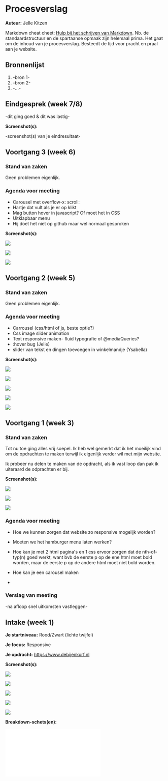 # Procesverslag
**Auteur:** Jelle Kitzen

Markdown cheat cheet: [Hulp bij het schrijven van Markdown](https://github.com/adam-p/markdown-here/wiki/Markdown-Cheatsheet). Nb. de standaardstructuur en de spartaanse opmaak zijn helemaal prima. Het gaat om de inhoud van je procesverslag. Besteedt de tijd voor pracht en praal aan je website.



## Bronnenlijst
1. -bron 1-
2. -bron 2-
3. -...-



## Eindgesprek (week 7/8)

-dit ging goed & dit was lastig-

**Screenshot(s):**

-screenshot(s) van je eindresultaat-



## Voortgang 3 (week 6)

### Stand van zaken

Geen problemen eigenlijk.


### Agenda voor meeting

- Carousel met overflow-x: scroll: 
- Hartje dat vult als je er op klikt 
- Mag button hover in javascript? Of moet het in CSS
- Uitklapbaar menu
- Hij doet het niet op github maar wel normaal gesproken

**Screenshot(s):**

![](images/new-page-mobile.png)

![](images/new-page-tablet.png)

![](images/new-page-desktop.png)



## Voortgang 2 (week 5)

### Stand van zaken

Geen problemen eigenlijk.


### Agenda voor meeting

- Carrousel (css/html of js, beste optie?) 
- Css image slider animation 
- Text responsive maken- fluid typografie of @mediaQueries? 
- :hover bug (Jelle)
- slider van tekst en dingen toevoegen in winkelmandje (Ysabella)

**Screenshot(s):**

![](images/mobile-top.png)

![](images/mobile-middle.png)

![](images/desktop-top.png)

![](images/desktop-middle.png)

![](images/desktop-bottom.png)




## Voortgang 1 (week 3)

### Stand van zaken

Tot nu toe ging alles vrij soepel. Ik heb wel gemerkt dat ik het moeilijk vind om de opdrachten te maken terwijl ik eigenlijk verder wil met mijn website.

Ik probeer nu delen te maken van de opdracht, als ik vast loop dan pak ik uiteraard de odprachten er bij.

**Screenshot(s):**

![](images/homepage-header.png)

![](images/homepage-middle.png)

![](images/homepage-footer.png)

### Agenda voor meeting

- Hoe we kunnen zorgen dat website zo responsive mogelijk worden?

- Moeten we het hamburger menu laten werken?

- Hoe kan je met 2 html pagina's en 1 css ervoor zorgen dat de nth-of-typ(n) goed werkt, want bvb de eerste p op de ene html moet bold worden, maar de eerste p op de andere html moet niet bold worden.

- Hoe kan je een carousel maken

- 

### Verslag van meeting

-na afloop snel uitkomsten vastleggen-



## Intake (week 1)

**Je startniveau:** Rood/Zwart (lichte twijfel)

**Je focus:** Responsive

**Je opdracht:** https://www.debijenkorf.nl

**Screenshot(s):**

![](images/Homepage-mobile.png)

![](images/Homepage-desktop.png)

![](images/Overview-mobile.png)

![](images/Homepage-desktop.png)

![](images/Menu-mobile.png)

**Breakdown-schets(en):**

![-voorlopige breakdownschets(en) van een of beide pagina's van de site die je gaat maken-](images/Breakdown-schets.pdf)
